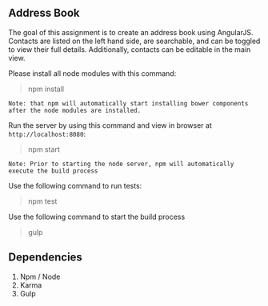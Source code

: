 ## Address Book

The goal of this assignment is to create an address book using AngularJS. Contacts are listed on the left hand side, are searchable, and can be toggled to view their full details. Additionally, contacts can be editable in the main view.

Please install all node modules with this command:

> npm install
```
Note: that npm will automatically start installing bower components after the node modules are installed.
```

Run the server by using this command and view in browser at `http://localhost:8080`:
> npm start
```
Note: Prior to starting the node server, npm will automatically execute the build process
```

Use the following command to run tests:
> npm test

Use the following command to start the build process
> gulp

## Dependencies
1. Npm / Node
2. Karma
3. Gulp
